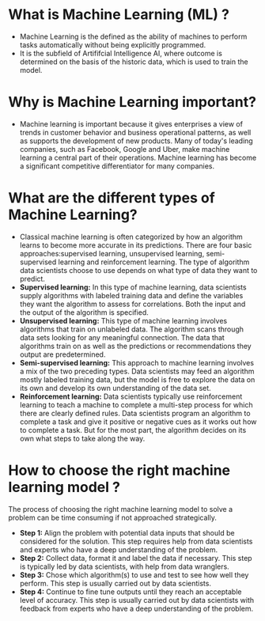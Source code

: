 # What is Machine Learning (ML) ?

- Machine Learning is the defined as the ability of machines to perform tasks automatically without being explicitly programmed.
- It is the subfield of Artififcial Intelligence AI, where outcome is determined on the basis of the historic data, which is used to train the model.

# Why is Machine Learning important?
- Machine learning is important because it gives enterprises a view of trends in customer behavior and business operational patterns, as well as supports the development of new products. Many of today's leading companies, such as Facebook, Google and Uber, make machine learning a central part of their operations. Machine learning has become a significant competitive differentiator for many companies.

# What are the different types of Machine Learning?
- Classical machine learning is often categorized by how an algorithm learns to become more accurate in its predictions. There are four basic approaches:supervised learning, unsupervised learning, semi-supervised learning and reinforcement learning. The type of algorithm data scientists choose to use depends on what type of data they want to predict.
- **Supervised learning:** In this type of machine learning, data scientists supply algorithms with labeled training data and define the variables they want the algorithm to assess for correlations. Both the input and the output of the algorithm is specified.
- **Unsupervised learning:** This type of machine learning involves algorithms that train on unlabeled data. The algorithm scans through data sets looking for any meaningful connection. The data that algorithms train on as well as the predictions or recommendations they output are predetermined.
- **Semi-supervised learning:** This approach to machine learning involves a mix of the two preceding types. Data scientists may feed an algorithm mostly labeled training data, but the model is free to explore the data on its own and develop its own understanding of the data set.
- **Reinforcement learning:** Data scientists typically use reinforcement learning to teach a machine to complete a multi-step process for which there are clearly defined rules. Data scientists program an algorithm to complete a task and give it positive or negative cues as it works out how to complete a task. But for the most part, the algorithm decides on its own what steps to take along the way.

# How to choose the right machine learning model ?
The process of choosing the right machine learning model to solve a problem can be time consuming if not approached strategically.
- **Step 1:** Align the problem with potential data inputs that should be considered for the solution. This step requires help from data scientists and experts who have a deep understanding of the problem.
- **Step 2:** Collect data, format it and label the data if necessary. This step is typically led by data scientists, with help from data wranglers.
- **Step 3:** Chose which algorithm(s) to use and test to see how well they perform. This step is usually carried out by data scientists.
- **Step 4:** Continue to fine tune outputs until they reach an acceptable level of accuracy. This step is usually carried out by data scientists with feedback from experts who have a deep understanding of the problem.
